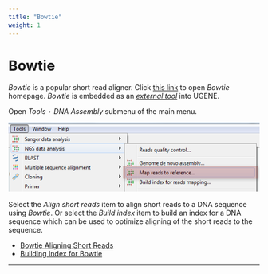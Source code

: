 ```yaml
---
title: "Bowtie"
weight: 1
---
```



# Bowtie

_Bowtie_ is a popular short read aligner. Click [this link](http://bowtie-bio.sourceforge.net/index.shtml) to open _Bowtie_ homepage. _Bowtie_ is embedded as an [_external tool_](external-tools-plugin.md) into UGENE.

Open _Tools ‣ DNA Assembly_ submenu of the main menu.


![](/images/65930850/65930851.png)

Select the _Align short reads_ item to align short reads to a DNA sequence using _Bowtie_. Or select the _Build index_ item to build an index for a DNA sequence which can be used to optimize aligning of the short reads to the sequence.

*   [Bowtie Aligning Short Reads](bowtie-aligning-short-reads.md)
*   [Building Index for Bowtie](building-index-for-bowtie.md)



------------------------------------------------------------------------------------------------------------------------------------------------------------
